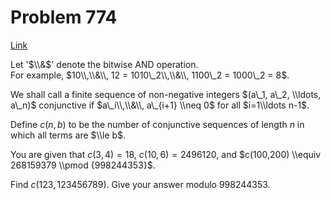 # Problem 774

[Link](https://projecteuler.net/problem=774)

Let '$\\&$' denote the bitwise AND operation.  
For example, $10\\,\\&\\, 12 = 1010\_2\\,\\&\\, 1100\_2 = 1000\_2 = 8$.

We shall call a finite sequence of non-negative integers $(a\_1, a\_2, \\ldots, a\_n)$ conjunctive if $a\_i\\,\\&\\, a\_{i+1} \\neq 0$ for all $i=1\\ldots n-1$.

Define $c(n,b)$ to be the number of conjunctive sequences of length $n$ in which all terms are $\\le b$.

You are given that $c(3,4)=18$, $c(10,6)=2496120$, and $c(100,200) \\equiv 268159379 \\pmod {998244353}$.

Find $c(123,123456789)$. Give your answer modulo $998244353$.
